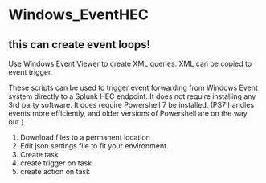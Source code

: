 # Windows_EventHEC
  
## this can create event loops! ##  
  
Use Windows Event Viewer to create XML queries. XML can be copied to event trigger.
  
These scripts can be used to trigger event forwarding from Windows Event system directly to a Splunk HEC endpoint. It does not require installing any 3rd party software. It does require Powershell 7 be installed. (PS7 handles events more efficiently, and older versions of Powershell are on the way out.)
  
1. Download files to a permanent location
2. Edit json settings file to fit your environment.
3. Create task
4. create trigger on task
5. create action on task
